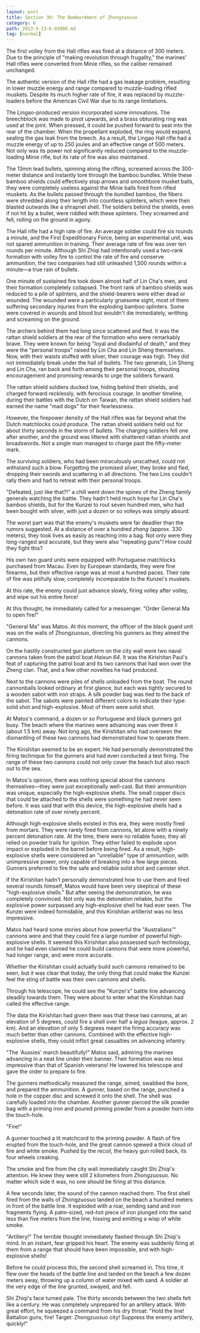 ```yaml
---
layout: post
title: Section 30: The Bombardment of Zhongzuosuo
category: 6
path: 2013-5-13-6-03000.md
tag: [normal]
---
```


The first volley from the Hall rifles was fired at a distance of 300 meters. Due to the principle of "making revolution through frugality," the marines' Hall rifles were converted from Minie rifles, so the caliber remained unchanged.

The authentic version of the Hall rifle had a gas leakage problem, resulting in lower muzzle energy and range compared to muzzle-loading rifled muskets. Despite its much higher rate of fire, it was replaced by muzzle-loaders before the American Civil War due to its range limitations.

The Lingao-produced version incorporated some innovations. The breechblock was made to pivot upwards, and a brass obturating ring was used at the joint. When pressed, it could be pushed forward to seat into the rear of the chamber. When the propellant exploded, the ring would expand, sealing the gas leak from the breech. As a result, the Lingao Hall rifle had a muzzle energy of up to 250 joules and an effective range of 500 meters. Not only was its power not significantly reduced compared to the muzzle-loading Minie rifle, but its rate of fire was also maintained.

The 13mm lead bullets, spinning along the rifling, screamed across the 300-meter distance and instantly tore through the bamboo bundles. While these bamboo shields could effectively stop arrows and smoothbore musket balls, they were completely useless against the Minie balls fired from rifled muskets. As the bullets passed through the bundled bamboo, the fibers were shredded along their length into countless splinters, which were then blasted outwards like a shrapnel shell. The soldiers behind the shields, even if not hit by a bullet, were riddled with these splinters. They screamed and fell, rolling on the ground in agony.

The Hall rifle had a high rate of fire. An average soldier could fire six rounds a minute, and the First Expeditionary Force, being an experimental unit, was not spared ammunition in training. Their average rate of fire was over ten rounds per minute. Although Shi Zhiqi had intentionally used a two-rank formation with volley fire to control the rate of fire and conserve ammunition, the two companies had still unleashed 1,500 rounds within a minute—a true rain of bullets.

One minute of sustained fire took down almost half of Lin Cha's men, and their formation completely collapsed. The front rank of bamboo shields was reduced to a pile of splinters, and the shield-bearers were either dead or wounded. The wounded were a particularly gruesome sight, most of them suffering secondary injuries from the exploding bamboo splinters. Some were covered in wounds and blood but wouldn't die immediately, writhing and screaming on the ground.

The archers behind them had long since scattered and fled. It was the rattan shield soldiers at the rear of the formation who were remarkably brave. They were known for being "loyal and disdainful of death," and they were the "personal troops" raised by Lin Cha and Lin Sheng themselves. Now, with their waists stuffed with silver, their courage was high. They did not immediately break under the hail of bullets. The two generals, Lin Sheng and Lin Cha, ran back and forth among their personal troops, shouting encouragement and promising rewards to urge the soldiers forward.

The rattan shield soldiers ducked low, hiding behind their shields, and charged forward recklessly, with ferocious courage. In another timeline, during their battles with the Dutch on Taiwan, the rattan shield soldiers had earned the name "mad dogs" for their fearlessness.

However, the firepower density of the Hall rifles was far beyond what the Dutch matchlocks could produce. The rattan shield soldiers held out for about thirty seconds in the storm of bullets. The charging soldiers fell one after another, and the ground was littered with shattered rattan shields and broadswords. Not a single man managed to charge past the fifty-meter mark.

The surviving soldiers, who had been miraculously unscathed, could not withstand such a blow. Forgetting the promised silver, they broke and fled, dropping their swords and scattering in all directions. The two Lins couldn't rally them and had to retreat with their personal troops.

"Defeated, just like that?!" a chill went down the spines of the Zheng family generals watching the battle. They hadn't held much hope for Lin Cha's bamboo shields, but for the Kunzei to rout seven hundred men, who had been bought with silver, with just a dozen or so volleys was simply absurd.

The worst part was that the enemy's muskets were far deadlier than the rumors suggested. At a distance of over a hundred *zhang* (approx. 330 meters), they took lives as easily as reaching into a bag. Not only were they long-ranged and accurate, but they were also "repeating guns"! How could they fight this?

His own two guard units were equipped with Portuguese matchlocks purchased from Macau. Even by European standards, they were fine firearms, but their effective range was at most a hundred paces. Their rate of fire was pitifully slow, completely incomparable to the Kunzei's muskets.

At this rate, the enemy could just advance slowly, firing volley after volley, and wipe out his entire force!

At this thought, he immediately called for a messenger. "Order General Ma to open fire!"

"General Ma" was Matos. At this moment, the officer of the black guard unit was on the walls of Zhongzuosuo, directing his gunners as they aimed the cannons.

On the hastily constructed gun platform on the city wall were two naval cannons taken from the patrol boat *Haixun 64*. It was the Kirishitan Paul's feat of capturing the patrol boat and its two cannons that had won over the Zheng clan. That, and a few other novelties he had produced.

Next to the cannons were piles of shells unloaded from the boat. The round cannonballs looked ordinary at first glance, but each was tightly secured to a wooden sabot with iron straps. A silk powder bag was tied to the back of the sabot. The sabots were painted different colors to indicate their type: solid shot and high-explosive. Most of them were solid shot.

At Matos's command, a dozen or so Portuguese and black gunners got busy. The beach where the marines were advancing was over three *li* (about 1.5 km) away. Not long ago, the Kirishitan who had overseen the dismantling of these two cannons had demonstrated how to operate them.

The Kirishitan seemed to be an expert. He had personally demonstrated the firing technique for the gunners and had even conducted a test firing. The range of these two cannons could not only cover the beach but also reach out to the sea.

In Matos's opinion, there was nothing special about the cannons themselves—they were just exceptionally well-cast. But their ammunition was unique, especially the high-explosive shells. The small copper discs that could be attached to the shells were something he had never seen before. It was said that with this device, the high-explosive shells had a detonation rate of over ninety percent.

Although high-explosive shells existed in this era, they were mostly fired from mortars. They were rarely fired from cannons, let alone with a ninety percent detonation rate. At the time, there were no reliable fuses; they all relied on powder trails for ignition. They either failed to explode upon impact or exploded in the barrel before being fired. As a result, high-explosive shells were considered an "unreliable" type of ammunition, with unimpressive power, only capable of breaking into a few large pieces. Gunners preferred to fire the safe and reliable solid shot and canister shot.

If the Kirishitan hadn't personally demonstrated how to use them and fired several rounds himself, Matos would have been very skeptical of these "high-explosive shells." But after seeing the demonstration, he was completely convinced. Not only was the detonation reliable, but the explosive power surpassed any high-explosive shell he had ever seen. The Kunzei were indeed formidable, and this Kirishitan artillerist was no less impressive.

Matos had heard some stories about how powerful the "Australians'" cannons were and that they could fire a large number of powerful high-explosive shells. It seemed this Kirishitan also possessed such technology, and he had even claimed he could build cannons that were more powerful, had longer range, and were more accurate.

Whether the Kirishitan could actually build such cannons remained to be seen, but it was clear that today, the only thing that could make the Kunzei feel the sting of battle was their own cannons and shells.

Through his telescope, he could see the "Kunzei's" battle line advancing steadily towards them. They were about to enter what the Kirishitan had called the effective range.

The data the Kirishitan had given them was that these two cannons, at an elevation of 5 degrees, could fire a shell over half a *legua* (league, approx. 2 km). And an elevation of only 5 degrees meant the firing accuracy was much better than other cannons. Combined with the effective high-explosive shells, they could inflict great casualties on advancing infantry.

"The 'Aussies' march beautifully!" Matos said, admiring the marines advancing in a neat line under their banner. Their formation was no less impressive than that of Spanish veterans! He lowered his telescope and gave the order to prepare to fire.

The gunners methodically measured the range, aimed, swabbed the bore, and prepared the ammunition. A gunner, based on the range, punched a hole in the copper disc and screwed it onto the shell. The shell was carefully loaded into the chamber. Another gunner pierced the silk powder bag with a priming iron and poured priming powder from a powder horn into the touch-hole.

"Fire!"

A gunner touched a lit matchcord to the priming powder. A flash of fire erupted from the touch-hole, and the great cannon spewed a thick cloud of fire and white smoke. Pushed by the recoil, the heavy gun rolled back, its four wheels creaking.

The smoke and fire from the city wall immediately caught Shi Zhiqi's attention. He knew they were still 2 kilometers from Zhongzuosuo. No matter which side it was, no one should be firing at this distance.

A few seconds later, the sound of the cannon reached them. The first shell fired from the walls of Zhongzuosuo landed on the beach a hundred meters in front of the battle line. It exploded with a roar, sending sand and iron fragments flying. A palm-sized, red-hot piece of iron plunged into the sand less than five meters from the line, hissing and emitting a wisp of white smoke.

"Artillery!" The terrible thought immediately flashed through Shi Zhiqi's mind. In an instant, fear gripped his heart. The enemy was suddenly firing at them from a range that should have been impossible, and with high-explosive shells!

Before he could process this, the second shell screamed in. This time, it flew over the heads of the battle line and landed on the beach a few dozen meters away, throwing up a column of water mixed with sand. A soldier at the very edge of the line grunted, swayed, and fell.

Shi Zhiqi's face turned pale. The thirty seconds between the two shells felt like a century. He was completely unprepared for an artillery attack. With great effort, he squeezed a command from his dry throat: "Hold the line! Battalion guns, fire! Target: Zhongzuosuo city! Suppress the enemy artillery, quickly!"